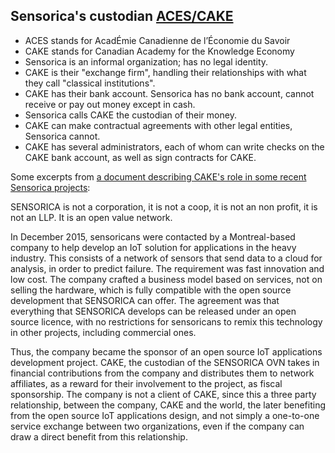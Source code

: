 ## Sensorica's custodian [ACES/CAKE](http://aces-cake.org/)

* ACES stands for AcadÉmie Canadienne de l’Économie du Savoir
* CAKE stands for Canadian Academy for the Knowledge Economy
* Sensorica is an informal organization; has no legal identity.
* CAKE is their "exchange firm", handling their relationships with what they call "classical institutions".
* CAKE has their bank account. Sensorica has no bank account, cannot receive or pay out money except in cash.
* Sensorica calls CAKE the custodian of their money.
* CAKE can make contractual agreements with other legal entities, Sensorica cannot.
* CAKE has several administrators, each of whom can write checks on the CAKE bank account, as well as sign contracts for CAKE.

Some excerpts from [a document describing CAKE's role in some recent Sensorica projects](https://docs.google.com/document/d/1ABmC6YJsszlIPoL-YXU3GF-PLHY0tmQdocBExswh7Lw/edit?usp=sharing):

SENSORICA is not a corporation, it is not a coop, it is not an non profit, it is not an LLP. It is an open value network.

In December 2015, sensoricans were contacted by a Montreal-based company to help develop an IoT solution for applications in the heavy industry. This consists of a network of sensors that send data to a cloud for analysis, in order to predict failure. The requirement was fast innovation and low cost. The company crafted a business model based on services, not on selling the hardware, which is fully compatible with the open source development that SENSORICA can offer. The agreement was that everything that SENSORICA develops can be released under an open source licence, with no restrictions for sensoricans to remix this technology in other projects, including commercial ones. 

Thus, the company became the sponsor of an open source IoT applications development project. CAKE, the custodian of the SENSORICA OVN takes in financial contributions from the company and distributes them to network affiliates, as a reward for their involvement to the project, as fiscal sponsorship. The company is not a client of CAKE, since this a three party relationship, between the company, CAKE and the world, the later benefiting from the open source IoT applications design, and not simply a one-to-one service exchange between two organizations, even if the company can draw a direct benefit from this relationship.   

